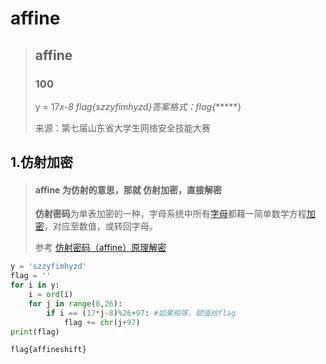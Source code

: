 # affine



> ## affine
>
> ### 100
>
> 
>
> y = 17*x-8 flag{szzyfimhyzd}答案格式：flag{******}
>
> 来源：第七届山东省大学生网络安全技能大赛





## 1.仿射加密

> #### affine 为仿射的意思，那就 仿射加密，直接解密
>
> **仿射密码**为单表加密的一种，字母系统中所有[字母](https://baike.baidu.com/item/字母/1710184)都藉一简单数学方程[加密](https://baike.baidu.com/item/加密/752748)，对应至数值，或转回字母。
>
> 参考 [仿射密码（affine）原理解密](<https://blog.csdn.net/weixin_43858318/article/details/89202645>)

```python
y = 'szzyfimhyzd'
flag = ''
for i in y:
	i = ord(i)
	for j in range(0,26):
		if i == (17*j-8)%26+97: #如果相等，赋值给flag
			flag += chr(j+97)
print(flag)
```

`flag{affineshift}`